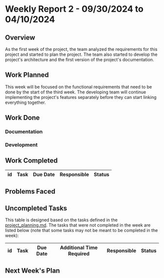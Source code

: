 # Weekly Report 2 - 09/30/2024 to 04/10/2024

## Overview

As the first week of the project, the team analyzed the requirements for this project and started to plan the project. The team also started to develop the project's architecture and the first version of the project's documentation.


## Work Planned

This week will be focused on the functional requirements that need to be done by the start of the third week. The developing team will continue implementing the project's features separately before they can start linking everything together.

## Work Done

### Documentation



### Development



## Work Completed


|  id  | Task 						| Due Date 	 | Responsible 		| Status  |
| :--: | :------------------------: | :--------: | :--------------: | :-----: |


## Problems Faced

<!-- <!-- ### Requirements Analysis // Subject -->
<!-- #### Overview // Description -->
<!-- #### Solution // How was it solved -->




## Uncompleted Tasks

This table is designed based on the tasks defined in the [project_planning.md](../project_planning.md). The tasks that were not completed in the week are listed below (note that some tasks may not be meant to be completed in the week):


|  id  | Task 						| Due Date 		| Additional Time Required  | Responsible 		| Status  |
| :--: | :------------------------: | :-----------: | :-----------------------: | :---------------: | :-----: |



## Next Week's Plan

<!-- For the next week, the focus should be on the project's functional specifications as the deadline is 10/07/2024 but the team do not have project time between the 5th and the 7th of October 2024. 

The team should also focus on the project's technical specifications as the deadline will soon be reached.

The development team will continue to develop the first version of the project and try to implement the project's requirements as a MVP(Minimum Viable Product). -->